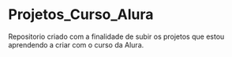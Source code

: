 # Projetos_Curso_Alura

Repositorio criado com a finalidade de subir os projetos que estou aprendendo a criar com o curso da Alura.
